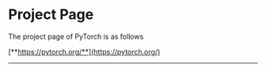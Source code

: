 # Project Page

The project page of PyTorch is as follows

[**https://pytorch.org/**](https://pytorch.org/)  
****

